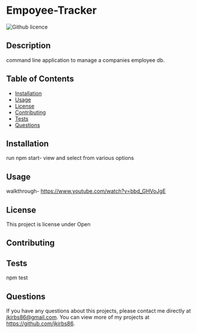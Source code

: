 # Empoyee-Tracker
  ![Github licence](http://img.shields.io/badge/license-Open-blue.svg)
  
  ## Description 
  command line application to manage a companies employee db.
  ## Table of Contents
  * [Installation](#installation)
  * [Usage](#usage)
  * [License](#license)
  * [Contributing](#contributing)
  * [Tests](#tests)
  * [Questions](#questions)
  
  ## Installation 
  run npm start- view and select from various options
  ## Usage 
 walkthrough- https://www.youtube.com/watch?v=bbd_GHVoJgE
  ## License 
  This project is license under Open
  ## Contributing 
  
  ## Tests
  npm test
  ## Questions
  If you have any questions about this projects, please contact me directly at jkirbs86@gmail.com. You can view more of my projects at https://github.com/jkirbs86.
